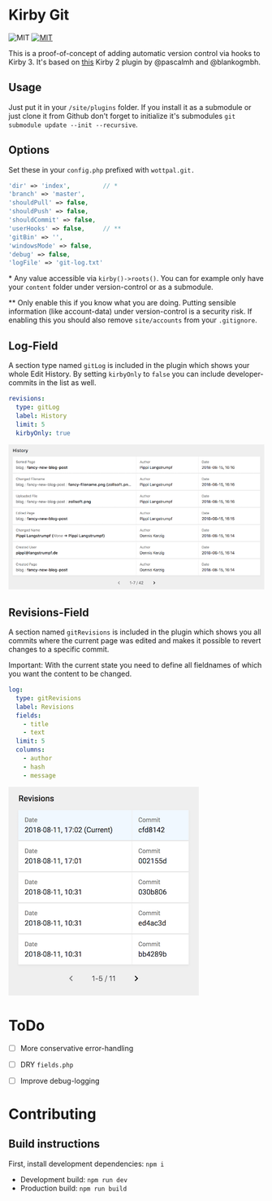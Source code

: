 # Kirby Git

![MIT](https://img.shields.io/badge/Kirby-3-green.svg)
[![MIT](https://img.shields.io/badge/license-MIT-blue.svg)](https://raw.githubusercontent.com/wottpal/kirby-anchor-headings/master/LICENSE)

This is a proof-of-concept of adding automatic version control via hooks to Kirby 3. It's based on [this](https://github.com/blankogmbh/kirby-git-commit-and-push-content) Kirby 2 plugin by @pascalmh and @blankogmbh.


## Usage

Just put it in your `/site/plugins` folder. If you install it as a submodule or just clone it from Github don't forget to initialize it's submodules `git
submodule update --init --recursive`.


## Options
Set these in your `config.php` prefixed with `wottpal.git.`

```php
'dir' => 'index',         // *
'branch' => 'master',
'shouldPull' => false,
'shouldPush' => false,
'shouldCommit' => false,
'userHooks' => false,     // **
'gitBin' => '',
'windowsMode' => false,
'debug' => false,
'logFile' => 'git-log.txt'
```

\* Any value accessible via `kirby()->roots()`. You can for example only have your `content` folder under version-control or as a submodule.

\*\* Only enable this if you know what you are doing. Putting sensible information (like account-data) under version-control is a security risk. If enabling this you should also remove `site/accounts` from your `.gitignore`.

## Log-Field

A section type named `gitLog` is included in the plugin which shows your whole Edit History. By setting `kirbyOnly` to `false` you can include developer-commits in the list as well.

```yaml
revisions:
  type: gitLog
  label: History
  limit: 5
  kirbyOnly: true
  ```

![Git Log Field](gitlog-field.png)

## Revisions-Field

A section named `gitRevisions` is included in the plugin which shows you all commits where the current page was edited and makes it possible to revert changes to a specific commit.

Important: With the current state you need to define all fieldnames of which you want the content to be changed.

```yaml
log:
  type: gitRevisions
  label: Revisions
  fields:
    - title
    - text
  limit: 5
  columns:
    - author
    - hash
    - message
  ```

![Git Revisions Field](gitrevisions-field.png)


# ToDo

- [ ] More conservative error-handling
- [ ] DRY `fields.php`
- [ ] Improve debug-logging


# Contributing
## Build instructions

First, install development dependencies: `npm i`

 - Development build: `npm run dev`
 - Production build: `npm run build`
